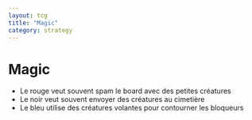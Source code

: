 ```yaml
---
layout: tcg
title: "Magic"
category: strategy
---
```


# Magic

- Le rouge veut souvent spam le board avec des petites créatures
- Le noir veut souvent envoyer des créatures au cimetière
- Le bleu utilise des créatures volantes pour contourner les bloqueurs
